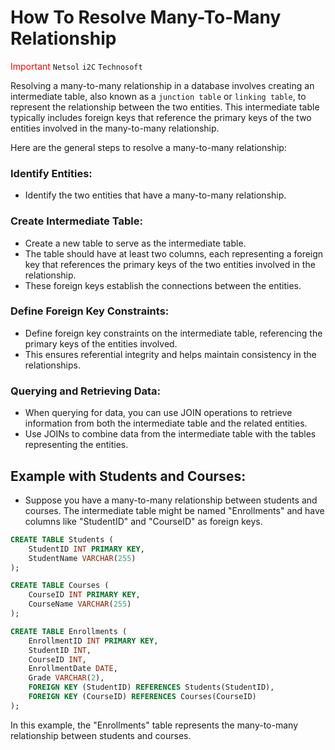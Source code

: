 # How To Resolve Many-To-Many Relationship
<span style="color:red">Important</span> `Netsol` `i2C` `Technosoft`

Resolving a many-to-many relationship in a database involves creating an intermediate table, also known as a `junction table` or `linking table`, to represent the relationship between the two entities. This intermediate table typically includes foreign keys that reference the primary keys of the two entities involved in the many-to-many relationship.

Here are the general steps to resolve a many-to-many relationship:

### Identify Entities:
- Identify the two entities that have a many-to-many relationship.
### Create Intermediate Table:
- Create a new table to serve as the intermediate table.
- The table should have at least two columns, each representing a foreign key that references the primary keys of the two entities involved in the relationship.
- These foreign keys establish the connections between the entities.
### Define Foreign Key Constraints:
- Define foreign key constraints on the intermediate table, referencing the primary keys of the entities involved.
- This ensures referential integrity and helps maintain consistency in the relationships.
### Querying and Retrieving Data:
- When querying for data, you can use JOIN operations to retrieve information from both the intermediate table and the related entities.
- Use JOINs to combine data from the intermediate table with the tables representing the entities.


## Example with Students and Courses:
- Suppose you have a many-to-many relationship between students and courses. The intermediate table might be named "Enrollments" and have columns like "StudentID" and "CourseID" as foreign keys.

```sql
CREATE TABLE Students (
    StudentID INT PRIMARY KEY,
    StudentName VARCHAR(255)
);

CREATE TABLE Courses (
    CourseID INT PRIMARY KEY,
    CourseName VARCHAR(255)
);

CREATE TABLE Enrollments (
    EnrollmentID INT PRIMARY KEY,
    StudentID INT,
    CourseID INT,
    EnrollmentDate DATE,
    Grade VARCHAR(2),
    FOREIGN KEY (StudentID) REFERENCES Students(StudentID),
    FOREIGN KEY (CourseID) REFERENCES Courses(CourseID)
);
```

In this example, the "Enrollments" table represents the many-to-many relationship between students and courses.